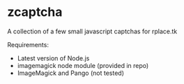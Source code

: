 # zcaptcha
A collection of a few small javascript captchas for rplace.tk

Requirements:
- Latest version of Node.js
- imagemagick node module (provided in repo)
- ImageMagick and Pango (not tested)
